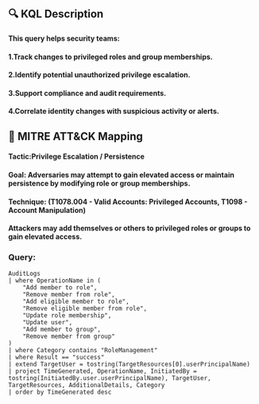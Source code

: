 ## 🔍 KQL Description
#### This query helps security teams:
#### 1.Track changes to privileged roles and group memberships.
#### 2.Identify potential unauthorized privilege escalation.
#### 3.Support compliance and audit requirements.
#### 4.Correlate identity changes with suspicious activity or alerts.
## 🧩 MITRE ATT&CK Mapping
#### Tactic:Privilege Escalation / Persistence
#### Goal: Adversaries may attempt to gain elevated access or maintain persistence by modifying role or group memberships.
#### Technique: (T1078.004 - Valid Accounts: Privileged Accounts, T1098 - Account Manipulation)
#### Attackers may add themselves or others to privileged roles or groups to gain elevated access.
### Query:
```KQL
AuditLogs
| where OperationName in (
    "Add member to role", 
    "Remove member from role", 
    "Add eligible member to role", 
    "Remove eligible member from role", 
    "Update role membership", 
    "Update user",
    "Add member to group", 
    "Remove member from group"
)
| where Category contains "RoleManagement"
| where Result == "success"
| extend TargetUser = tostring(TargetResources[0].userPrincipalName)
| project TimeGenerated, OperationName, InitiatedBy = tostring(InitiatedBy.user.userPrincipalName), TargetUser, TargetResources, AdditionalDetails, Category
| order by TimeGenerated desc
```
